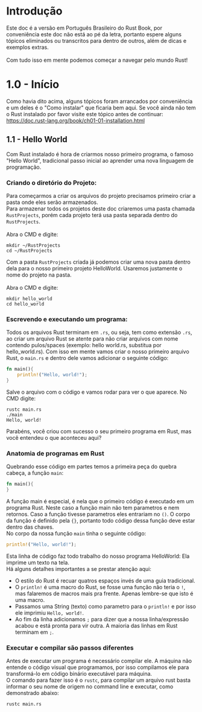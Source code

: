 # Introdução
Este doc é a versão em Português Brasileiro do Rust Book, por conveniência este doc não está ao pé da letra, portanto espere alguns tópicos eliminados ou transcritos para dentro de outros, além de dicas e exemplos extras. <br><br>Com tudo isso em mente podemos começar a navegar pelo mundo Rust!

# 1.0 - Início
Como havia dito acima, alguns tópicos foram arrancados por conveniência e um deles é o "Como instalar" que ficaria bem aqui. 
Se você ainda não tem o Rust instalado por favor visite este tópico antes de continuar: https://doc.rust-lang.org/book/ch01-01-installation.html
## 1.1 - Hello World
Com Rust instalado é hora de criarmos nosso primeiro programa, o famoso "Hello World", tradicional passo inicial ao aprender uma nova linguagem de programação.
<br>
### Criando o diretório do Projeto:
Para começarmos a criar os arquivos do projeto precisamos primeiro criar a pasta onde eles serão armazenados.<br>
Para armazenar todos os projetos deste doc criaremos uma pasta chamada ``RustProjects``, porém cada projeto terá usa pasta separada dentro do ``RustProjects``.
<br>
<br>
Abra o CMD e digite:
```
mkdir ~/RustProjects
cd ~/RustProjects
```
Com a pasta ``RustProjects`` criada já podemos criar uma nova pasta dentro dela para o nosso primeiro projeto HelloWorld. Usaremos justamente o nome do projeto na pasta.
<br><br>
Abra o CMD e digite:
```
mkdir hello_world
cd hello_world
```
### Escrevendo e executando um programa:
Todos os arquivos Rust terminam em ``.rs``, ou seja, tem como extensão ``.rs``, ao criar um arquivo Rust se atente para não criar arquivos com nome contendo pulos/spaces (exemplo: hello world.rs, substitua por hello_world.rs).
Com isso em mente vamos criar o nosso primeiro arquivo Rust, o ``main.rs`` e dentro dele vamos adicionar o seguinte código:
```rust
fn main(){
    println!("Hello, world!");
}
```
Salve o arquivo com o código e vamos rodar para ver o que aparece.
No CMD digite:
```
rustc main.rs
./main
Hello, world!
```
Parabéns, você criou com sucesso o seu primeiro programa em Rust, mas você entendeu o que aconteceu aqui?
### Anatomia de programas em Rust
Quebrando esse código em partes temos a primeira peça do quebra cabeça, a função ``main``:
```rust
fn main(){
}
```
A função main é especial, é nela que o primeiro código é executado em um programa Rust. Neste caso a função main não tem parametros e nem retornos. Caso a função tivesse parametros eles entrariam no ``()``.
O corpo da função é definido pela ``{}``, portanto todo código dessa função deve estar dentro das chaves.
<br>
No corpo da nossa função ``main`` tinha o seguinte código:
```rust
println!("Hello, world!");
```
Esta linha de código faz todo trabalho do nosso programa HelloWorld: Ela imprime um texto na tela.
<br>
Há alguns detalhes importantes a se prestar atenção aqui:
- O estilo do Rust é recuar quatros espaços invés de uma guia tradicional.
- O ``println!`` é uma macro do Rust, se fosse uma função não teria o ``!``, mas falaremos de macros mais pra frente. Apenas lembre-se que isto é uma macro.
- Passamos uma String (texto) como parametro para o ``println!`` e por isso ele imprimiu ``Hello, world!``.
- Ao fim da linha adicionamos ``;`` para dizer que a nossa linha/expressão acabou e está pronta para vir outra. A maioria das linhas em Rust terminam em ``;``.
### Executar e compilar são passos diferentes
Antes de executar um programa é necessário compilar ele. A máquina não entende o código visual que programamos, por isso compilamos ele para transformá-lo em código binário executável para máquina.
<br>
O comando para fazer isso é o ``rustc``, para compilar um arquivo rust basta informar o seu nome de origem no command line e executar, como demonstrado abaixo:
```
rustc main.rs
```

